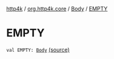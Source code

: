 [http4k](../../index.md) / [org.http4k.core](../index.md) / [Body](index.md) / [EMPTY](./-e-m-p-t-y.md)

# EMPTY

`val EMPTY: `[`Body`](index.md) [(source)](https://github.com/http4k/http4k/blob/master/http4k-core/src/main/kotlin/org/http4k/core/http.kt#L38)